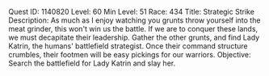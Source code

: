 Quest ID: 1140820
Level: 60
Min Level: 51
Race: 434
Title: Strategic Strike
Description: As much as I enjoy watching you grunts throw yourself into the meat grinder, this won't win us the battle. If we are to conquer these lands, we must decapitate their leadership. Gather the other grunts, and find Lady Katrin, the humans' battlefield strategist. Once their command structure crumbles, their footmen will be easy pickings for our warriors.
Objective: Search the battlefield for Lady Katrin and slay her.
